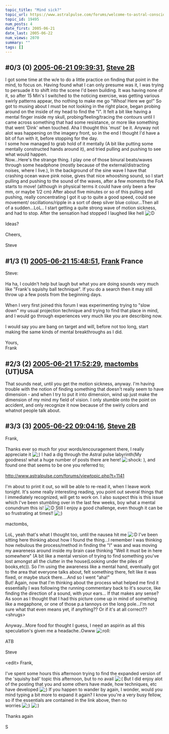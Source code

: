 ```yaml
---
topic_title: "Mind sick?"
topic_url: https://www.astralpulse.com/forums/welcome-to-astral-consciousness!/mind-sick
topic_id: 19495
num_posts: 4
date_first: 2005-06-21
date_last: 2005-06-22
num_views: 2070
summary: ""
tags: []
---
```


## \#0/3 (0) [2005-06-21 09:39:31](https://www.astralpulse.com/forums/index.php?msg=167488), [Steve 2B](https://www.astralpulse.com/forums/profile/?u=8938)  ##
<section>
I got some time at the w/e to do a little practice on finding that point in the mind, to focus on. Having found what I can only presume was it, I was trying to persuade it to shift into the scene I'd been building. It was having none of it, so after 15 Min's I switched to the noticing exercise, was getting various swirly patterns appear, tho nothing to make me go "Whoa! Here we go!" So got to musing about I must be not looking in the right place, began probing around on the inside of my head to find the "I". It felt a bit like having a mental finger inside my skull, probing/feeling/tracing the contours until I came across something that had some resistance, or more like something that went 'Dink' when touched. Aha I thought this 'must' be it. Anyway not alot was happening on the imagery front, so in the end I thought I'd have a bit of fun with it, before stopping for the day.
<br>
I some how managed to grab hold of it mentally (A bit like putting some mentally constructed hands around it), and tried pulling and pushing to see what would happen.
<br>
Now...Here's the strange thing. I play one of those binural beats/waves through some headphone (mostly because of the external/distracting noises, where I live.), In the background of the sine wave I have that crashing ocean wave pink noise, gives that nice whooshing sound, so I start pulling and pushing to the sound of the waves, after a few moments the FoA starts to move! (although in physical terms it could have only been a few mm, or maybe 1/2 cm) After about five minutes or so of this pulling and pushing, really concentrating I got it up to quite a good speed, could see movement/ oscillations/ripple in a sort of deep silver blue colour...Then all of a sudden...LoL.. I start getting a quite strong wave of motion sickness, and had to stop. After the sensation had stopped I laughed like hell
<img alt=":D" class="smiley" src="https://www.astralpulse.com/forums/Smileys/fugue/cheesy.png" title="Cheesy"/>
<br>
<br>
Ideas?
<br>
<br>
Cheers,
<br>
<br>
Steve
</section>

## \#1/3 (1) [2005-06-21 15:48:51](https://www.astralpulse.com/forums/index.php?msg=167516), [Frank](https://www.astralpulse.com/forums/profile/?u=359) France ##
<section>
Steve:
<br>
<br>
Ha ha, I couldn't help but laugh but what you are doing sounds very much like "Frank's squishy ball technique". If you do a search then it may still throw up a few posts from the beginning days.
<br>
<br>
When I very first joined this forum I was experimenting trying to "slow down" my usual projection technique and trying to find that place in mind, and I would go through experiences very much like you are describing now.
<br>
<br>
I would say you are bang on target and will, before not too long, start making the same kinds of mental breakthroughs as I did.
<br>
<br>
Yours,
<br>
Frank
</section>

## \#2/3 (2) [2005-06-21 17:52:29](https://www.astralpulse.com/forums/index.php?msg=167522), [mactombs](https://www.astralpulse.com/forums/profile/?u=5553) (UT)USA ##
<section>
That sounds neat, until you get the motion sickness, anyway. I'm having trouble with the notion of finding something that doesn't really seem to have dimension - and when I try to put it into dimension, wind up just make the dimension of my mind my field of vision. I only stumble onto the point on accident, and only recognize it now because of the swirly colors and whatnot people talk about.
</section>

## \#3/3 (3) [2005-06-22 09:04:16](https://www.astralpulse.com/forums/index.php?msg=167566), [Steve 2B](https://www.astralpulse.com/forums/profile/?u=8938)  ##
<section>
Frank,
<br>
<br>
Thanks ever so much for your words/encouragement there, I really appreciate it
<img alt=";)" class="smiley" src="https://www.astralpulse.com/forums/Smileys/fugue/wink.png" title="Wink"/>
I had a dig through the Astral pulse labyrinth(My goodness! what a huge number of posts there are here!
<img alt=":shock:" class="smiley" src="https://www.astralpulse.com/forums/Smileys/fugue/shocked.png" title="Shocked"/>
), and found one that seems to be one you referred to;
<br>
<br>
<a class="bbc_link" href="http://www.astralpulse.com/forums/viewtopic.php?t=1141" rel="noopener" target="_blank">
 http://www.astralpulse.com/forums/viewtopic.php?t=1141
</a>
<br>
<br>
I'm about to print it out, so will be able to re-read it, when I leave work tonight. It's some really interesting reading, you point out several things that I immediately recognized, will get to work on. I also suspect this is this issue which I've been stumbling over in the last few weeks, boy what a mental conundrum this is!
<img alt=":D" class="smiley" src="https://www.astralpulse.com/forums/Smileys/fugue/cheesy.png" title="Cheesy"/>
Still I enjoy a good challenge, even though it can be so frustrating at times!!
<img alt=";)" class="smiley" src="https://www.astralpulse.com/forums/Smileys/fugue/wink.png" title="Wink"/>
<br>
<br>
mactombs,
<br>
<br>
LoL, yeah that's what I thought too, until the nausea hit me
<img alt=":D" class="smiley" src="https://www.astralpulse.com/forums/Smileys/fugue/cheesy.png" title="Cheesy"/>
I've been sitting here thinking about how I found the thing...I remember I was thinking how nebulous the process/method in finding the "I" was and was moving my awareness around inside my brain case thinking "Well it must be in here somewhere" (A bit like a mental version of trying to find something you've lost amongst all the clutter in the house(Looking under the piles of books,etc)). So I'm using the awareness like a mental hand, eventually got to the area that everyone talks about, felt something there, felt like it was fixed, or maybe stuck there....And so I went "aha!"
<br>
But! Again, now that I'm thinking about the process what helped me find it essentially I was following the running commentary back to it's source, like finding the direction of a sound, with your ears... If that makes any sense?
<br>
As soon as I thought that I had this picture come up in mind of something like a megaphone, or one of those p.a tannoys on the long pole...I'm not sure what that even means yet, if anything?? Or if it's at all correct?? &lt;shrugs&gt;
<br>
<br>
Anyway...More food for thought I guess, I need an aspirin as all this speculation's given me a headache..Owww
<img alt=":roll:" class="smiley" src="https://www.astralpulse.com/forums/Smileys/fugue/rolleyes.png" title="Roll Eyes"/>
<br>
<br>
ATB
<br>
<br>
Steve
<br>
<br>
&lt;edit&gt; Frank,
<br>
<br>
I've spent some hours this afternoon trying to find the expanded version of the 'squishy ball' topic this afternoon, but to no avail
<img alt=":(" class="smiley" src="https://www.astralpulse.com/forums/Smileys/fugue/sad.png" title="Sad"/>
But I did enjoy alot of the posting that you and some others have made, how techniques, etc have developed
<img alt=";)" class="smiley" src="https://www.astralpulse.com/forums/Smileys/fugue/wink.png" title="Wink"/>
If you happen to wander by again, I wonder, would you mind typing a bit more to expand it again? I know you're a very busy fellow, so if the essentials are contained in the link above, then no
<br>
worries
<img alt=";)" class="smiley" src="https://www.astralpulse.com/forums/Smileys/fugue/wink.png" title="Wink"/>
<img alt=":)" class="smiley" src="https://www.astralpulse.com/forums/Smileys/fugue/smiley.png" title="Smiley"/>
<br>
<br>
Thanks again
<br>
<br>
S
</section>